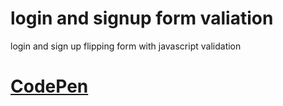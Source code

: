# login and signup form valiation
login and sign up  flipping form  with javascript validation

# [CodePen](https://codepen.io/rekaa/pen/XWqZZLr?editors=1100)
